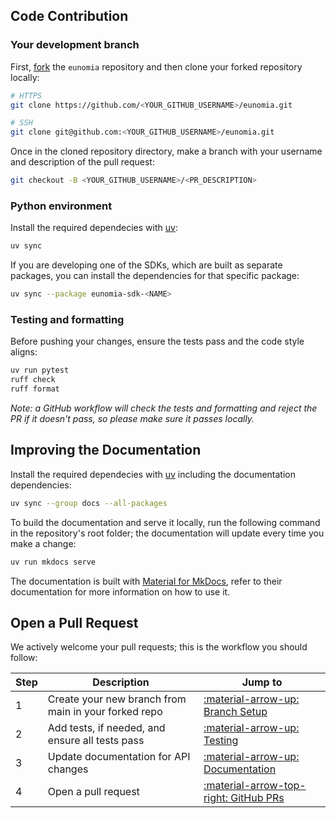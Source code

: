 ## Code Contribution

### Your development branch

First, [fork][github-fork] the `eunomia` repository and then clone your forked repository locally:

```bash
# HTTPS
git clone https://github.com/<YOUR_GITHUB_USERNAME>/eunomia.git

# SSH
git clone git@github.com:<YOUR_GITHUB_USERNAME>/eunomia.git
```

Once in the cloned repository directory, make a branch with your username and description of the pull request:

```bash
git checkout -B <YOUR_GITHUB_USERNAME>/<PR_DESCRIPTION>
```

### Python environment

Install the required dependecies with [uv][uv-home]:

```bash
uv sync
```

If you are developing one of the SDKs, which are built as separate packages, you can install the dependencies for that specific package:

```bash
uv sync --package eunomia-sdk-<NAME>
```

### Testing and formatting

Before pushing your changes, ensure the tests pass and the code style aligns:

```bash
uv run pytest
ruff check
ruff format
```

_Note: a GitHub workflow will check the tests and formatting and reject the PR if it doesn't pass, so please make sure it passes locally._

## Improving the Documentation

Install the required dependecies with [uv][uv-home] including the documentation dependencies:

```bash
uv sync --group docs --all-packages
```

To build the documentation and serve it locally, run the following command in the repository's root folder; the documentation will update every time you make a change:

```bash
uv run mkdocs serve
```

The documentation is built with [Material for MkDocs][material-mkdocs-home], refer to their documentation for more information on how to use it.

## Open a Pull Request

We actively welcome your pull requests; this is the workflow you should follow:

| Step | Description                                          | Jump to                                                           |
| ---- | ---------------------------------------------------- | ----------------------------------------------------------------- |
| 1    | Create your new branch from main in your forked repo | [:material-arrow-up: Branch Setup](#your-development-branch)      |
| 2    | Add tests, if needed, and ensure all tests pass      | [:material-arrow-up: Testing](#testing-and-formatting)            |
| 3    | Update documentation for API changes                 | [:material-arrow-up: Documentation](#improving-the-documentation) |
| 4    | Open a pull request                                  | [:material-arrow-top-right: GitHub PRs][eunomia-pulls]            |

[github-fork]: https://docs.github.com/en/pull-requests/collaborating-with-pull-requests/working-with-forks/fork-a-repo
[uv-home]: https://docs.astral.sh/uv/
[eunomia-pulls]: https://github.com/whataboutyou-ai/eunomia/pulls
[material-mkdocs-home]: https://squidfunk.github.io/mkdocs-material/
